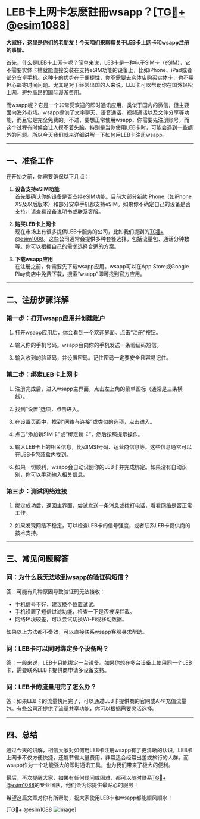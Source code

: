 # LEB卡上网卡怎麽註冊wsapp？[[TG💪+ @esim1088](https://t.me/s/esim1088)]

**大家好，这里是你们的老朋友！今天咱们来聊聊关于LEB卡上网卡和wsapp注册的事情。**  

首先，什么是LEB卡上网卡呢？简单来说，LEB卡是一种电子SIM卡（eSIM），它不需要实体卡槽就能直接安装在支持eSIM功能的设备上，比如iPhone、iPad或者部分安卓手机。这种卡的优势在于便捷性，你不需要去实体店购买实体卡，也不用担心邮寄时间问题。尤其是对于经常出国的人来说，LEB卡可以帮助你在国外轻松上网，避免高昂的国际漫游费用。

而wsapp呢？它是一个非常受欢迎的即时通讯应用，类似于国内的微信，但主要面向海外市场。wsapp提供了文字聊天、语音通话、视频通话以及文件分享等功能，而且它是完全免费的。不过，要想正常使用wsapp，你需要先注册账号，而这个过程有时候会让人摸不着头脑。特别是当你使用LEB卡时，可能会遇到一些额外的问题。所以今天我们就来详细讲解一下如何用LEB卡注册wsapp。

---

## 一、准备工作

在开始之前，你需要确保以下几点：

1. **设备支持eSIM功能**  
   首先要确认你的设备是否支持eSIM功能。目前大部分新款iPhone（如iPhone XS及以后版本）和部分安卓手机都支持eSIM。如果你不确定自己的设备是否支持，请查看设备说明书或联系客服。

2. **购买LEB卡上网卡**  
   现在市场上有很多提供LEB卡服务的公司，比如我们提到的[TG💪+ @esim1088](https://t.me/s/esim1088)。这些公司通常会提供多种套餐选择，包括流量包、通话分钟数等。你可以根据自己的需求选择合适的方案。

3. **下载wsapp应用**  
   在注册之前，你需要先下载wsapp应用。wsapp可以在App Store或Google Play商店中免费下载，搜索“wsapp”即可找到官方应用。

---

## 二、注册步骤详解

### 第一步：打开wsapp应用并创建账户

1. 打开wsapp应用后，你会看到一个欢迎界面。点击“注册”按钮。
   
2. 输入你的手机号码。wsapp会向你的手机发送一条验证码短信。

3. 输入收到的验证码，并设置密码。记住密码一定要安全且容易记住。

### 第二步：绑定LEB卡上网卡

1. 注册完成后，进入wsapp主界面，点击左上角的菜单图标（通常是三条横线）。
   
2. 找到“设置”选项，点击进入。

3. 在设置页面中，找到“网络与连接”或类似的选项，点击进入。

4. 点击“添加新SIM卡”或“绑定新卡”，然后按照提示操作。

5. 输入LEB卡上的相关信息，比如IMSI号码、运营商信息等。这些信息通常可以在LEB卡包装盒内找到。

6. 如果一切顺利，wsapp会自动识别你的LEB卡并完成绑定。如果没有自动识别，你可以手动输入相关信息。

### 第三步：测试网络连接

1. 绑定成功后，返回主界面，尝试发送一条消息或拨打电话，看看网络是否正常工作。

2. 如果发现网络不稳定，可以检查LEB卡的信号强度，或者联系LEB卡提供商的技术支持。

---

## 三、常见问题解答

### 问：为什么我无法收到wsapp的验证码短信？

答：可能有几种原因导致验证码无法接收：
- 手机信号不好，建议换个位置试试。
- 手机设置了短信过滤功能，检查一下是否被误拦截。
- 网络环境较差，可以尝试切换Wi-Fi或移动数据。

如果以上方法都不奏效，可以直接联系wsapp客服寻求帮助。

### 问：LEB卡可以同时绑定多个设备吗？

答：一般来说，LEB卡只能绑定一台设备。如果你想在多台设备上使用同一个LEB卡，需要联系LEB卡提供商申请多设备支持。

### 问：LEB卡的流量用完了怎么办？

答：如果LEB卡的流量快用完了，可以通过LEB卡提供商的官网或APP充值流量包。有些公司还提供了流量共享功能，你可以根据需要灵活选择。

---

## 四、总结

通过今天的讲解，相信大家对如何用LEB卡注册wsapp有了更清晰的认识。LEB卡上网卡不仅方便快捷，还能节省大量费用，非常适合经常出差或旅行的人群。而wsapp作为一个功能强大的即时通讯工具，也为我们带来了极大的便利。

最后，再次提醒大家，如果有任何疑问或困难，都可以随时联系[TG💪+ @esim1088](https://t.me/s/esim1088)的专业团队，他们会为你提供最贴心的服务！

希望这篇文章对你有所帮助，祝大家使用LEB卡和wsapp都能顺风顺水！  

[[TG💪+ @esim1088](https://t.me/s/esim1088) ![Image](https://i.postimg.cc/4NQfJmqS/Snipaste-2025-05-13-00-14-12.png)]
